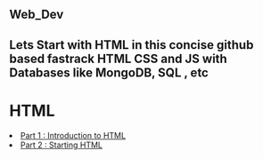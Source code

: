 ## Web_Dev

<h2>Lets Start with HTML in this concise github based fastrack HTML CSS and JS with Databases like MongoDB, SQL , etc</h2>

<h1>HTML</h1>
  <li> <a href="https://github.com/Aditya948351/Web_Dev/blob/main/HTML.md">Part 1 : Introduction to HTML</a> </li>
  <li><a href="https://github.com/Aditya948351/Web_Dev/blob/main/HTML2.md">Part 2 : Starting HTML</a> </li>

